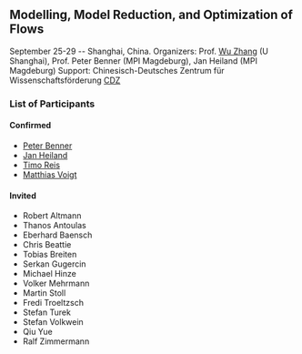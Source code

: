 Modelling, Model Reduction, and Optimization of Flows
---

September 25-29 -- Shanghai, China. 
Organizers: Prof. [Wu Zhang](http://www.hpcc.shu.edu.cn/Portals/283/people/zhangwu.html) (U Shanghai), Prof. Peter Benner (MPI Magdeburg), Jan Heiland (MPI Magdeburg)
Support: Chinesisch-Deutsches Zentrum für Wissenschaftsförderung [CDZ](http://www.sinogermanscience.org.cn/de/index.html)

### List of Participants
#### Confirmed
 * [Peter Benner](http://www.mpi-magdeburg.mpg.de/mitarbeiter/26532/15020)
 * [Jan Heiland](http://www.mpi-magdeburg.mpg.de/mitarbeiter/29457/834708)
 * [Timo Reis](http://www.math.uni-hamburg.de/home/reis/index.html.en)
 * [Matthias Voigt](http://www.math.tu-berlin.de/fachgebiete_ag_modnumdiff/fg_numerische_mathematik/v_menue/mitarbeiter/matthias_voigt/home/)

#### Invited
 * Robert Altmann
 * Thanos Antoulas
 * Eberhard Baensch
 * Chris Beattie
 * Tobias Breiten
 * Serkan Gugercin
 * Michael Hinze
 * Volker Mehrmann
 * Martin Stoll
 * Fredi Troeltzsch
 * Stefan Turek
 * Stefan Volkwein
 * Qiu Yue
 * Ralf Zimmermann
